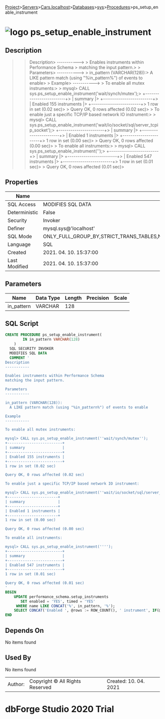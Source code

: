 [Project](../../../../../startpage.md)>[Servers](../../../../Servers.md)>[Cars.localhost](../../../Cars.localhost.md)>[Databases](../../Databases.md)>[sys](../sys.md)>[Procedures](Procedures.md)>ps_setup_enable_instrument


# ![logo](../../../../../Images/procedure64.svg) ps_setup_enable_instrument

## <a name="#Description"></a>Description
> > Description> -----------> > Enables instruments within Performance Schema > matching the input pattern.> > Parameters> -----------> > in_pattern (VARCHAR(128)):>   A LIKE pattern match (using "%in_pattern%") of events to enable> > Example> -----------> > To enable all mutex instruments:> > mysql> CALL sys.ps_setup_enable_instrument('wait/synch/mutex');> +-------------------------+> | summary                 |> +-------------------------+> | Enabled 155 instruments |> +-------------------------+> 1 row in set (0.02 sec)> > Query OK, 0 rows affected (0.02 sec)> > To enable just a specific TCP/IP based network IO instrument:> > mysql> CALL sys.ps_setup_enable_instrument('wait/io/socket/sql/server_tcpip_socket');> +-----------------------+> | summary               |> +-----------------------+> | Enabled 1 instruments |> +-----------------------+> 1 row in set (0.00 sec)> > Query OK, 0 rows affected (0.00 sec)> > To enable all instruments:> > mysql> CALL sys.ps_setup_enable_instrument('');> +-------------------------+> | summary                 |> +-------------------------+> | Enabled 547 instruments |> +-------------------------+> 1 row in set (0.01 sec)> > Query OK, 0 rows affected (0.01 sec)> 
## <a name="#Properties"></a>Properties
|Name|Value|
|---|---|
|SQL Access|MODIFIES SQL DATA|
|Deterministic|False|
|Security|Invoker|
|Definer|mysql.sys@'localhost'|
|SQL Mode|ONLY_FULL_GROUP_BY,STRICT_TRANS_TABLES,NO_ZERO_IN_DATE,NO_ZERO_DATE,ERROR_FOR_DIVISION_BY_ZERO,NO_ENGINE_SUBSTITUTION|
|Language|SQL|
|Created|2021. 04. 10. 15:37:00|
|Last Modified|2021. 04. 10. 15:37:00|


## <a name="#Parameters"></a>Parameters
|Name|Data Type|Length|Precision|Scale|
|---|---|---|---|---|
|in_pattern|VARCHAR|128|||

## <a name="#SqlScript"></a>SQL Script
```SQL
CREATE PROCEDURE ps_setup_enable_instrument(
        IN in_pattern VARCHAR(128)
    )
  SQL SECURITY INVOKER
  MODIFIES SQL DATA
  COMMENT '
Description
-----------

Enables instruments within Performance Schema 
matching the input pattern.

Parameters
-----------

in_pattern (VARCHAR(128)):
  A LIKE pattern match (using "%in_pattern%") of events to enable

Example
-----------

To enable all mutex instruments:

mysql> CALL sys.ps_setup_enable_instrument(''wait/synch/mutex'');
+-------------------------+
| summary                 |
+-------------------------+
| Enabled 155 instruments |
+-------------------------+
1 row in set (0.02 sec)

Query OK, 0 rows affected (0.02 sec)

To enable just a specific TCP/IP based network IO instrument:

mysql> CALL sys.ps_setup_enable_instrument(''wait/io/socket/sql/server_tcpip_socket'');
+-----------------------+
| summary               |
+-----------------------+
| Enabled 1 instruments |
+-----------------------+
1 row in set (0.00 sec)

Query OK, 0 rows affected (0.00 sec)

To enable all instruments:

mysql> CALL sys.ps_setup_enable_instrument('''');
+-------------------------+
| summary                 |
+-------------------------+
| Enabled 547 instruments |
+-------------------------+
1 row in set (0.01 sec)

Query OK, 0 rows affected (0.01 sec)
'
BEGIN
    UPDATE performance_schema.setup_instruments
       SET enabled = 'YES', timed = 'YES'
     WHERE name LIKE CONCAT('%', in_pattern, '%');
    SELECT CONCAT('Enabled ', @rows := ROW_COUNT(), ' instrument', IF(@rows != 1, 's', '')) AS summary;
END
```

## <a name="#DependsOn"></a>Depends On
No items found

## <a name="#UsedBy"></a>Used By
No items found

||||
|---|---|---|
|Author: |Copyright © All Rights Reserved|Created: 10. 04. 2021|
# dbForge Studio 2020 Trial